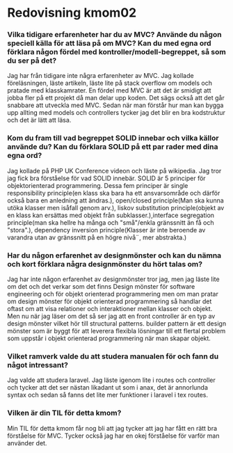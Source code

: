 ---
---
Redovisning kmom02
=========================

### Vilka tidigare erfarenheter har du av MVC? Använde du någon speciell källa för att läsa på om MVC? Kan du med egna ord förklara någon fördel med kontroller/modell-begreppet, så som du ser på det?

Jag har från tidigare inte några erfarenheter av MVC. Jag kollade föreläsningen, läste artikeln, läste lite på stack overflow om models och pratade med klasskamrater. En fördel med MVC är att det är smidigt
att jobba fler på ett projekt då man delar upp koden. Det sägs också att det går snabbare att utveckla med MVC. Sedan när man förstår hur man kan bygga upp allting med models och controllers tycker jag det blir
en bra kodstruktur och det är lätt att läsa.

### Kom du fram till vad begreppet SOLID innebar och vilka källor använde du? Kan du förklara SOLID på ett par rader med dina egna ord?

Jag kollade på PHP UK Conference videon och läste på wikipedia. Jag tror jag fick bra förståelse för vad SOLID innebär. SOLID är 5 principer för objektorienterad programmering. Dessa fem principer är
single responsibility principle(en klass ska bara ha ett ansvarsområde och därför också bara en anledning att ändras.), open/closed principle(Man ska kunna utöka klasser men isåfall genom arv.),
liskov substitution principle(objekt av en klass kan ersättas med objekt från subklasser.),interface segregation principle(man ska hellre ha många och "små"/enkla gränssnitt än få och "stora".),
dependency inversion principle(Klasser är inte beroende av varandra utan av gränssnitt på en högre nivå¨, mer abstrakta.)

### Har du någon erfarenhet av designmönster och kan du nämna och kort förklara några designmönster du hört talas om?

Jag har inte någon erfarenhet av designmönster tror jag, men jag läste lite om det och det verkar som det finns Design mönster för software engineering och för objekt orienterad programmering men om man
pratar om design mönster för objekt orienterad programmering så handlar det oftast om att visa relationer och interaktioner mellan klasser och objekt. Men nu när jag läser om det så ser jag att en
front controller är en typ av design mönster vilket hör till structural patterns. builder pattern är ett design mönster som är byggt för att leverera flexibla lösningar till ett flertal problem som uppstår
i objekt orienterad programmering när man skapar objekt.

### Vilket ramverk valde du att studera manualen för och fann du något intressant?

Jag valde att studera laravel. Jag läste igenom lite i routes och controller och tycker att det ser nästan likadant ut som i anax, det är annorlunda syntax och sedan så fanns det lite mer
funktioner i laravel i tex routes.

### Vilken är din TIL för detta kmom?

Min TIL för detta kmom får nog bli att jag tycker att jag har fått en rätt bra förståelse för MVC. Tycker också jag har en okej förståelse för varför man använder det.
